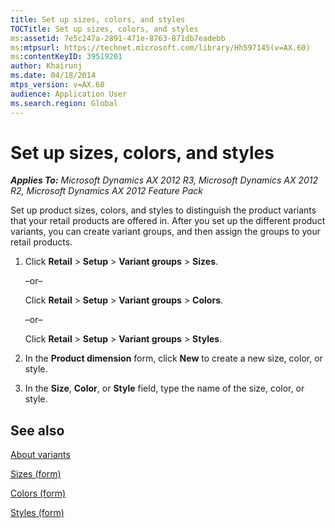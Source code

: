 ```yaml
---
title: Set up sizes, colors, and styles
TOCTitle: Set up sizes, colors, and styles
ms:assetid: 7e5c247a-2891-471e-8763-871db7eadebb
ms:mtpsurl: https://technet.microsoft.com/library/Hh597145(v=AX.60)
ms:contentKeyID: 39519201
author: Khairunj
ms.date: 04/18/2014
mtps_version: v=AX.60
audience: Application User
ms.search.region: Global
---
```


# Set up sizes, colors, and styles 


_**Applies To:** Microsoft Dynamics AX 2012 R3, Microsoft Dynamics AX 2012 R2, Microsoft Dynamics AX 2012 Feature Pack_

Set up product sizes, colors, and styles to distinguish the product variants that your retail products are offered in. After you set up the different product variants, you can create variant groups, and then assign the groups to your retail products.

1.  Click **Retail** \> **Setup** \> **Variant groups** \> **Sizes**.
    
    –or–
    
    Click **Retail** \> **Setup** \> **Variant groups** \> **Colors**.
    
    –or–
    
    Click **Retail** \> **Setup** \> **Variant groups** \> **Styles**.

2.  In the **Product dimension** form, click **New** to create a new size, color, or style.

3.  In the **Size**, **Color**, or **Style** field, type the name of the size, color, or style.

## See also

[About variants](about-variants.md)

[Sizes (form)](https://technet.microsoft.com/library/jj728724\(v=ax.60\))

[Colors (form)](https://technet.microsoft.com/library/jj728722\(v=ax.60\))

[Styles (form)](https://technet.microsoft.com/library/jj728737\(v=ax.60\))

  


